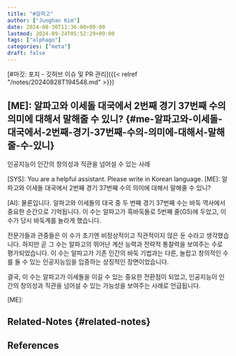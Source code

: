 ```yaml
---
title: "#알파고"
author: ["Junghan Kim"]
date: 2024-08-30T11:36:00+09:00
lastmod: 2024-09-24T05:52:29+09:00
tags: ["alphago"]
categories: ["meta"]
draft: false
---
```


[#마깃: 포지 - 깃허브 이슈 및 PR 관리]({{< relref "/notes/20240828T194548.md" >}})


## [ME]: 알파고와 이세돌 대국에서 2번째 경기 37번째 수의 의미에 대해서 말해줄 수 있니? {#me-알파고와-이세돌-대국에서-2번째-경기-37번째-수의-의미에-대해서-말해줄-수-있니}

인공지능이 인간의 창의성과 직관을 넘어설 수 있는 사례

<div class="ai">

[SYS]: You are a helpful assistant. Please write in Korean language. [ME]: 알파고와 이세돌 대국에서 2번째 경기 37번째 수의 의미에 대해서 말해줄 수 있니?

[AI]: 물론입니다. 알파고와 이세돌의 대국 중 두 번째 경기 37번째 수는 바둑 역사에서 중요한 순간으로 기억됩니다. 이 수는 알파고가 흑바둑돌로 5번째 줄(G5)에 두었고, 이 수가 당시 바둑계를 놀라게 했습니다.

전문가들과 관중들은 이 수가 초기엔 비정상적이고 직관적이지 않은 둔 수라고 생각했습니다. 하지만 곧 그 수는 알파고의 뛰어난 계산 능력과 전략적 통찰력을 보여주는 수로 평가되었습니다. 이 수는 알파고가 기존 인간의 바둑 기법과는 다른, 놀랍고 창의적인 수를 둘 수 있는 인공지능임을 입증하는 상징적인 장면이었습니다.

결국, 이 수는 알파고가 이세돌을 이길 수 있는 중요한 전환점이 되었고, 인공지능이 인간의 창의성과 직관을 넘어설 수 있는 가능성을 보여주는 사례로 언급됩니다.

[ME]:

</div>


## Related-Notes {#related-notes}

## References

<style>.csl-entry{text-indent: -1.5em; margin-left: 1.5em;}</style><div class="csl-bib-body">
</div>
